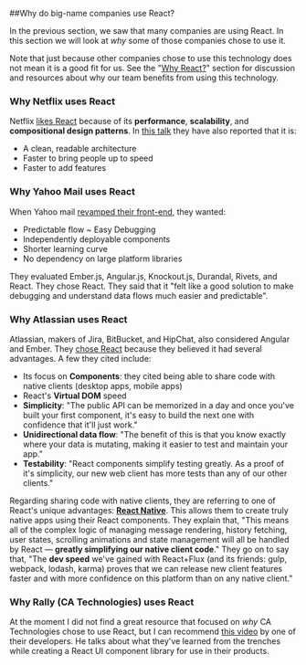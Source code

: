 ##Why do big-name companies use React?

In the previous section, we saw that many companies are using React.  In this section we will look at *why* some of those companies chose to use it.  

Note that just because other companies chose to use this technology does not mean it is a good fit for us.  See the "[Why React?](../../why-react.md)" section for discussion and resources about why our team benefits from using this technology. 

### Why **Netflix** uses React

Netflix [likes React](http://techblog.netflix.com/2015/01/netflix-likes-react.html) because of its **performance**, **scalability**, and **compositional design patterns**.  In [this talk](https://www.youtube.com/watch?v=g01dGsKbXOk&list=PLRHV6us9ju3S5SSEVzjkBWEpHDrMn_Az4&index=12) they have also reported that it is:
* A clean, readable architecture
* Faster to bring people up to speed
* Faster to add features

### Why **Yahoo Mail** uses React

When Yahoo mail [revamped their front-end](http://yahooeng.tumblr.com/post/101682875656/evolving-yahoo-mail), they wanted:
* Predictable flow ~ Easy Debugging
* Independently deployable components
* Shorter learning curve 
* No dependency on large platform libraries

They evaluated Ember.js, Angular.js, Knockout.js, Durandal, Rivets, and React. They chose React. They said that it "felt like a good solution to make debugging and understand data flows much easier and predictable". 

### Why **Atlassian** uses React

Atlassian, makers of Jira, BitBucket, and HipChat, also considered Angular and Ember. They [chose React](https://developer.atlassian.com/blog/2015/02/rebuilding-hipchat-with-react/) because they believed it had several advantages.  A few they cited include:
* Its focus on **Components**: they cited being able to share code with native clients (desktop apps, mobile apps)
* React's **Virtual DOM** speed
* **Simplicity**: "The public API can be memorized in a day and once you've built your first component, it's easy to build the next one with confidence that it'll just work."
* **Unidirectional data flow**: "The benefit of this is that you know exactly where your data is mutating, making it easier to test and maintain your app."
* **Testability**: "React components simplify testing greatly. As a proof of it's simplicity, our new web client has more tests than any of our other clients."

Regarding sharing code with native clients, they are referring to one of React's unique advantages: [**React Native**](https://youtu.be/KVZ-P-ZI6W4?t=1035).  This allows them to create truly native apps using their React components.  They explain that, "This means all of the complex logic of managing message rendering, history fetching, user states, scrolling animations and state management will all be handled by React — **greatly simplifying our native client code**."  They go on to say that, "The **dev speed** we've gained with React+Flux (and its friends: gulp, webpack, lodash, karma) proves that we can release new client features faster and with more confidence on this platform than on any native client."

### Why **Rally** (CA Technologies) uses React

At the moment I did not find a great resource that focused on *why* CA Technologies chose to use React, but I can recommend [this video](https://www.youtube.com/watch?v=nQo0EdHNjto) by one of their developers.  He talks about what they've learned from the trenches while creating a React UI component library for use in their products.  

